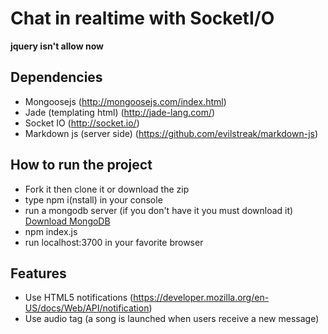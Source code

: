 Chat in realtime with SocketI/O
=============

**jquery isn't allow now**

## Dependencies 

* Mongoosejs (http://mongoosejs.com/index.html)
* Jade (templating html) (http://jade-lang.com/)
* Socket IO  (http://socket.io/)
* Markdown js (server side) (https://github.com/evilstreak/markdown-js)

## How to run the project

* Fork it then clone it or download the zip
* type npm i(nstall) in your console
* run a mongodb server (if you don't have it you must download it) [Download MongoDB](http://www.mongodb.org/downloads)
* npm index.js
* run localhost:3700 in your favorite browser

## Features

* Use HTML5 notifications (https://developer.mozilla.org/en-US/docs/Web/API/notification)
* Use audio tag (a song is launched when users receive a new message)

